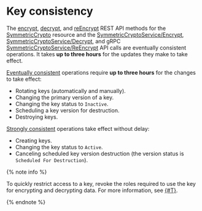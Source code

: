 # Key consistency

The [encrypt](../../kms/api-ref/SymmetricCrypto/encrypt.md), [decrypt](../../kms/api-ref/SymmetricCrypto/decrypt.md), and [reEncrypt](../../kms/api-ref/SymmetricCrypto/reEncrypt.md) REST API methods for the [SymmetricCrypto](../../kms/api-ref/SymmetricCrypto/index.md) resource and the [SymmetricCryptoService/Encrypt](../../kms/api-ref/grpc/SymmetricCrypto/encrypt.md), [SymmetricCryptoService/Decrypt](../../kms/api-ref/grpc/SymmetricCrypto/decrypt.md), and gRPC [SymmetricCryptoService/ReEncrypt](../../kms/api-ref/grpc/SymmetricCrypto/reEncrypt.md) API calls are eventually consistent operations. It takes **up to three hours** for the updates they make to take effect.

[Eventually consistent](https://en.wikipedia.org/wiki/Eventual_consistency) operations require **up to three hours** for the changes to take effect:
* Rotating keys (automatically and manually).
* Changing the primary version of a key.
* Changing the key status to `Inactive`.
* Scheduling a key version for destruction.
* Destroying keys.

[Strongly consistent](https://en.wikipedia.org/wiki/Strong_consistency) operations take effect without delay:
* Creating keys.
* Changing the key status to `Active`.
* Canceling scheduled key version destruction (the version status is `Scheduled For Destruction`).

{% note info %}

To quickly restrict access to a key, revoke the roles required to use the key for encrypting and decrypting data. For more information, see [{#T}](../security/index.md).

{% endnote %}